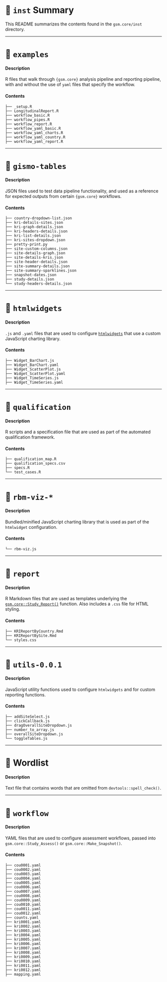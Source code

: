 # 📄 `inst` Summary


This README summarizes the contents found in the `gsm.core/inst` directory.

---

# 📁 `examples`

#### Description

R files that walk through `{gsm.core}` analysis pipeline and reporting pipeline, with and without the use of `yaml` files that specify the workflow.


#### Contents

```
├── _setup.R
├── LongitudinalReport.R
├── workflow_basic.R
├── workflow_pipes.R
├── workflow_report.R
├── workflow_yaml_basic.R
├── workflow_yaml_charts.R
├── workflow_yaml_country.R
├── workflow_yaml_report.R

```

---

# 📁 `gismo-tables` 

#### Description

JSON files used to test data pipeline functionality, and used as a reference for expected outputs from certain `{gsm.core}` workflows.

#### Contents

```
├── country-dropdown-list.json
├── kri-details-sites.json
├── kri-graph-details.json
├── kri-headers-details.json
├── kri-list-details.json
├── kri-sites-dropdown.json
├── pretty-print.py
├── site-custom-columns.json
├── site-details-graph.json
├── site-details-kris.json
├── site-header-details.json
├── site-summary-details.json
├── site-summary-sparklines.json
├── snapshot-dates.json
├── study-details.json
└── study-headers-details.json
```

---

# 📁 `htmlwidgets`

#### Description

`.js` and `.yaml` files that are used to configure [`htmlwidgets`](https://www.htmlwidgets.org/) that use a custom JavaScript charting library.


#### Contents

```
├── Widget_BarChart.js
├── Widget_BarChart.yaml
├── Widget_ScatterPlot.js
├── Widget_ScatterPlot.yaml
├── Widget_TimeSeries.js
├── Widget_TimeSeries.yaml
```

---

# 📁 `qualification`

#### Description

R scripts and a specification file that are used as part of the automated qualification framework.

#### Contents

```
├── qualification_map.R
├── qualification_specs.csv
├── specs.R
└── test_cases.R
```

---

# 📁 `rbm-viz-*`

#### Description

Bundled/minified JavaScript charting library that is used as part of the `htmlwidget` configuration.

#### Contents

```
└── rbm-viz.js
```

---

# 📁 `report`

#### Description

R Markdown files that are used as templates underlying the [`gsm.core::Study_Report()`](https://gilead-biostats.github.io/gsm.core/reference/Study_Report.html) function. Also includes a `.css` file for HTML styling.

#### Contents

```
├── KRIReportByCountry.Rmd
├── KRIReportBySite.Rmd
└── styles.css
```

---

# 📁 `utils-0.0.1`

#### Description

JavaScript utility functions used to configure `htmlwidgets` and for custom reporting functions.

#### Contents

```
├── addSiteSelect.js
├── clickCallback.js
├── dragOverallSiteDropdown.js
├── number_to_array.js
├── overallSiteDropdown.js
└── toggleTables.js
```
---

# 📄 Wordlist

#### Description

Text file that contains words that are omitted from `devtools::spell_check()`.

---

# 📁 `workflow`

#### Description

YAML files that are used to configure assessment workflows, passed into `gsm.core::Study_Assess()` or `gsm.core::Make_Snapshot()`.

#### Contents

```
├── cou0001.yaml
├── cou0002.yaml
├── cou0003.yaml
├── cou0004.yaml
├── cou0005.yaml
├── cou0006.yaml
├── cou0007.yaml
├── cou0008.yaml
├── cou0009.yaml
├── cou0010.yaml
├── cou0011.yaml
├── cou0012.yaml
├── counts.yaml
├── kri0001.yaml
├── kri0002.yaml
├── kri0003.yaml
├── kri0004.yaml
├── kri0005.yaml
├── kri0006.yaml
├── kri0007.yaml
├── kri0008.yaml
├── kri0009.yaml
├── kri0010.yaml
├── kri0011.yaml
├── kri0012.yaml
├── mapping.yaml
```

